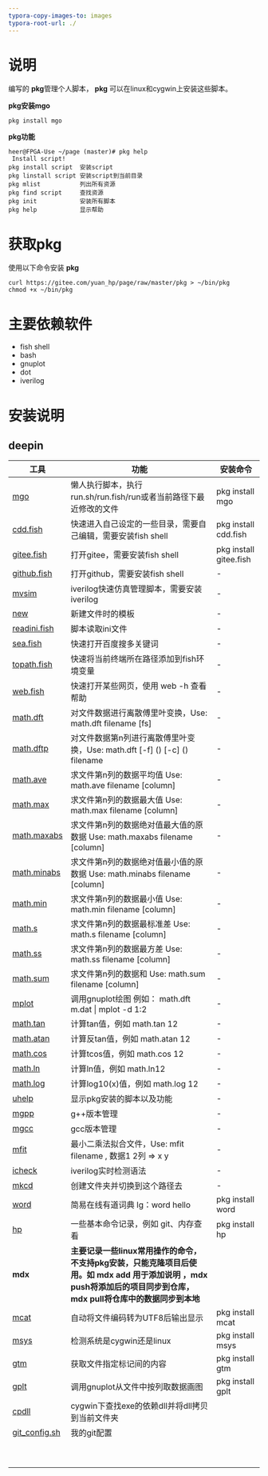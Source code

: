 ```yaml
---
typora-copy-images-to: images
typora-root-url: ./
---
```


# 说明
编写的 **pkg**管理个人脚本， **pkg** 可以在linux和cygwin上安装这些脚本。

**pkg安装mgo**

```
pkg install mgo
```

**pkg功能**

```
heer@FPGA-Use ~/page (master)# pkg help
 Install script!
pkg install script  安装script
pkg linstall script 安装script到当前目录
pkg mlist           列出所有资源
pkg find script     查找资源
pkg init            安装所有脚本
pkg help            显示帮助
```

# 获取pkg

使用以下命令安装 **pkg**

```shell
curl https://gitee.com/yuan_hp/page/raw/master/pkg > ~/bin/pkg 
chmod +x ~/bin/pkg
```

# 主要依赖软件

* fish shell
* bash 
* gnuplot
* dot
* iverilog 



# 安装说明

## deepin

| 工具                                  | 功能                                                         | 安装命令               |
| ------------------------------------- | ------------------------------------------------------------ | ---------------------- |
| [mgo](./deepin/mgo)                   | 懒人执行脚本，执行run.sh/run.fish/run或者当前路径下最近修改的文件 | pkg install mgo        |
| [cdd.fish](./deepin/cdd.fish)         | 快速进入自己设定的一些目录，需要自己编辑，需要安装fish shell | pkg install cdd.fish   |
| [gitee.fish](./deepin/gitee.fish)     | 打开gitee，需要安装fish shell                                | pkg install gitee.fish |
| [github.fish](./deepin/github.fish)   | 打开github，需要安装fish shell                               | -                      |
| [mvsim](./deepin/mvsim)               | iverilog快速仿真管理脚本，需要安装iverilog                   | -                      |
| [new](./deepin/new)                   | 新建文件时的模板                                             | -                      |
| [readini.fish](./deepin/readini.fish) | 脚本读取ini文件                                              | -                      |
| [sea.fish](./deepin/sea.fish)         | 快速打开百度搜多关键词                                       | -                      |
| [topath.fish](./deepin/topath.fish)   | 快速将当前终端所在路径添加到fish环境变量                     | -                      |
| [web.fish](./deepin/web.fish)         | 快速打开某些网页，使用 web -h 查看帮助                       | -                      |
| [math.dft](./deepin/math.dft)         | 对文件数据进行离散傅里叶变换，Use: math.dft filename [fs]    | -                      |
| [math.dftp](./deepin/math.dftp)       | 对文件数据第n列进行离散傅里叶变换，Use: math.dft [-f] () [-c] () filename | -                      |
| [math.ave](./deepin/math.ave)         | 求文件第n列的数据平均值 Use: math.ave filename [column]      | -                      |
| [math.max](./deepin/math.max)         | 求文件第n列的数据最大值 Use: math.max filename [column]      | -                      |
| [math.maxabs](./deepin/math.maxabs)   | 求文件第n列的数据绝对值最大值的原数据 Use: math.maxabs filename [column] | -                      |
| [math.minabs](./deepin/math.minabs)   | 求文件第n列的数据绝对值最小值的原数据 Use: math.minabs filename [column] | -                      |
| [math.min](./deepin/math.min)         | 求文件第n列的数据最小值 Use: math.min filename [column]      | -                      |
| [math.s](./deepin/math.s)             | 求文件第n列的数据最标准差 Use: math.s filename [column]      | -                      |
| [math.ss](./deepin/math.ss)           | 求文件第n列的数据最方差 Use: math.ss filename [column]       | -                      |
| [math.sum](./deepin/math.sum)         | 求文件第n列的数据和 Use: math.sum filename [column]          | -                      |
| [mplot](./deepin/mplot)               | 调用gnuplot绘图  例如： math.dft m.dat \| mplot -d 1:2       | -                      |
| [math.tan](./deepin/math.tan)         | 计算tan值，例如 math.tan 12                                  | -                      |
| [math.atan](./deepin/math.atan)       | 计算反tan值，例如 math.atan 12                               | -                      |
| [math.cos](./deepin/math.cos)         | 计算tcos值，例如 math.cos 12                                 | -                      |
| [math.ln](./deepin/math.ln)           | 计算ln值，例如 math.ln12                                     | -                      |
| [math.log](./deepin/math.log)         | 计算log10(x)值，例如 math.log 12                             | -                      |
| [uhelp](./deepin/uhelp)               | 显示pkg安装的脚本以及功能                                    | -                      |
| [mgpp](./deepin/mgpp)                 | g++版本管理                                                  | -                      |
| [mgcc](./deepin/mgcc)                 | gcc版本管理                                                  | -                      |
| [mfit](./deepin/mfit)                 | 最小二乘法拟合文件，Use: mfit filename , 数据1 2列 => x y    | -                      |
| [icheck](./deepin/icheck)             | iverilog实时检测语法                                         | -                      |
| [mkcd](./deepin/mkcd)                 | 创建文件夹并切换到这个路径去                                 | -                      |
| [word](./deepin/word)                 | 简易在线有道词典   lg：word hello                            | pkg install word       |
| [hp](./deepin/hp)                     | 一些基本命令记录，例如 git、内存查看                         | pkg install hp         |
| **mdx**                               | **主要记录一些linux常用操作的命令，不支持pkg安装，只能克隆项目后使用。如 mdx add 用于添加说明 ，mdx push将添加后的项目同步到仓库，mdx pull将仓库中的数据同步到本地** |                        |
| [mcat](./deepin/mcat)                 | 自动将文件编码转为UTF8后输出显示                             | pkg install mcat       |
| [msys](./cygwin/msys)                 | 检测系统是cygwin还是linux                                    | pkg install msys       |
| [gtm](./deepin/gtm)                   | 获取文件指定标记间的内容                                     | pkg install gtm        |
| [gplt](./deepin/gplt)                 | 调用gnuplot从文件中按列取数据画图                            | pkg install gplt       |
| [cpdll](./cygwin/cpdll)               | cygwin下查找exe的依赖dll并将dll拷贝到当前文件夹               |                        |
| [git_config.sh](./deepin/git_config.sh)| 我的git配置                                              |                        |
|                                       |                                                              |                        |
|                                       |                                                              |                        |
|                                       |                                                              |                        |
|                                       |                                                              |                        |
|                                       |                                                              |                        |
|                                       |                                                              |                        |
|                                       |                                                              |                        |
|                                       |                                                              |                        |
|                                       |                                                              |                        |



